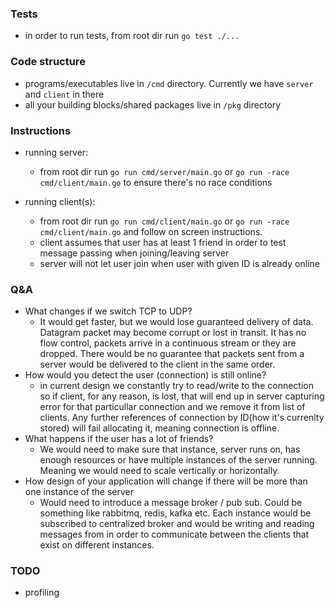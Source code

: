 ### Tests
- in order to run tests, from root dir run `go test ./...`

### Code structure
- programs/executables live in `/cmd` directory. Currently we have `server` and `client` in there
- all your building blocks/shared packages live in `/pkg` directory

### Instructions
- running server:
  - from root dir run `go run cmd/server/main.go` or `go run -race cmd/client/main.go` to ensure there's no race conditions

- running client(s):
  - from root dir run `go run cmd/client/main.go` or `go run -race cmd/client/main.go` and follow on screen instructions.
  - client assumes that user has at least 1 friend in order to test message passing when joining/leaving server
  - server will not let user join when user with given ID is already online

### Q&A
- What changes if we switch TCP to UDP?
  - It would get faster, but we would lose guaranteed delivery of data. Datagram packet may become corrupt or lost in transit. It has no flow control, packets arrive in a continuous stream or they are dropped. There would be no guarantee that packets sent from a server would be delivered to the client in the same order. 
- How would you detect the user (connection) is still online?
  - in current design we constantly try to read/write to the connection so if client, for any reason, is lost, that will end up in server capturing error for that particullar connection and we remove it from list of clients. Any further references of connection by ID(how it's currenlty stored) will fail allocating it, meaning connection is offline.
- What happens if the user has a lot of friends?
  - We would need to make sure that instance, server runs on, has enough resources or have multiple instances of the server running. Meaning we would need to scale vertically or horizontally.
- How design of your application will change if there will be more than one instance of the server
  - Would need to introduce a message broker / pub sub. Could be something like rabbitmq, redis, kafka etc. Each instance would be subscribed to centralized broker and would be writing and reading messages from in order to communicate between the clients that exist on different instances.

### TODO
- profiling
